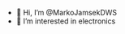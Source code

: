 - 👋 Hi, I’m @MarkoJamsekDWS
- 👀 I’m interested in electronics

<!---
MarkoJamsekDWS/MarkoJamsekDWS is a ✨ special ✨ repository because its `README.md` (this file) appears on your GitHub profile.
You can click the Preview link to take a look at your changes.
--->
